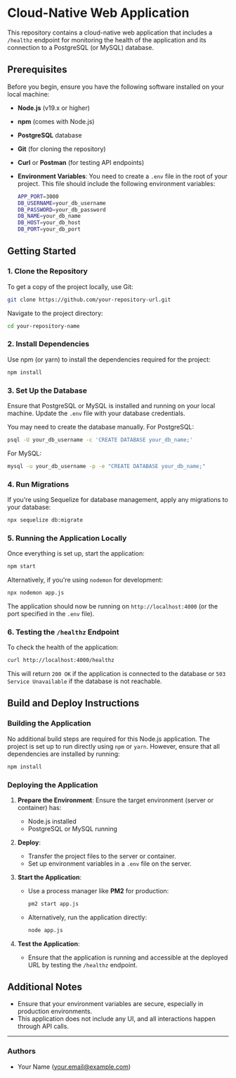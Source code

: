 # Cloud-Native Web Application

This repository contains a cloud-native web application that includes a `/healthz` endpoint for monitoring the health of the application and its connection to a PostgreSQL (or MySQL) database.

## Prerequisites

Before you begin, ensure you have the following software installed on your local machine:

- **Node.js** (v19.x or higher)
- **npm** (comes with Node.js) 
- **PostgreSQL** database
- **Git** (for cloning the repository)
- **Curl** or **Postman** (for testing API endpoints)
- **Environment Variables**: You need to create a `.env` file in the root of your project. This file should include the following environment variables:
  
  ```bash
  APP_PORT=3000
  DB_USERNAME=your_db_username
  DB_PASSWORD=your_db_password
  DB_NAME=your_db_name
  DB_HOST=your_db_host
  DB_PORT=your_db_port
  ```

## Getting Started

### 1. Clone the Repository

To get a copy of the project locally, use Git:

```bash
git clone https://github.com/your-repository-url.git
```

Navigate to the project directory:

```bash
cd your-repository-name
```

### 2. Install Dependencies

Use npm (or yarn) to install the dependencies required for the project:

```bash
npm install
```

### 3. Set Up the Database

Ensure that PostgreSQL or MySQL is installed and running on your local machine. Update the `.env` file with your database credentials.

You may need to create the database manually. For PostgreSQL:

```bash
psql -U your_db_username -c 'CREATE DATABASE your_db_name;'
```

For MySQL:

```bash
mysql -u your_db_username -p -e "CREATE DATABASE your_db_name;"
```

### 4. Run Migrations

If you're using Sequelize for database management, apply any migrations to your database:

```bash
npx sequelize db:migrate
```

### 5. Running the Application Locally

Once everything is set up, start the application:

```bash
npm start
```

Alternatively, if you're using `nodemon` for development:

```bash
npx nodemon app.js
```

The application should now be running on `http://localhost:4000` (or the port specified in the `.env` file).

### 6. Testing the `/healthz` Endpoint

To check the health of the application:

```bash
curl http://localhost:4000/healthz
```

This will return `200 OK` if the application is connected to the database or `503 Service Unavailable` if the database is not reachable.

## Build and Deploy Instructions

### Building the Application

No additional build steps are required for this Node.js application. The project is set up to run directly using `npm` or `yarn`. However, ensure that all dependencies are installed by running:

```bash
npm install
```

### Deploying the Application

1. **Prepare the Environment**: Ensure the target environment (server or container) has:
   - Node.js installed
   - PostgreSQL or MySQL running

2. **Deploy**:
   - Transfer the project files to the server or container.
   - Set up environment variables in a `.env` file on the server.

3. **Start the Application**:
   - Use a process manager like **PM2** for production:
     ```bash
     pm2 start app.js
     ```

   - Alternatively, run the application directly:
     ```bash
     node app.js
     ```

4. **Test the Application**:
   - Ensure that the application is running and accessible at the deployed URL by testing the `/healthz` endpoint.

## Additional Notes

- Ensure that your environment variables are secure, especially in production environments.
- This application does not include any UI, and all interactions happen through API calls.

---

### Authors

- Your Name (your.email@example.com)

